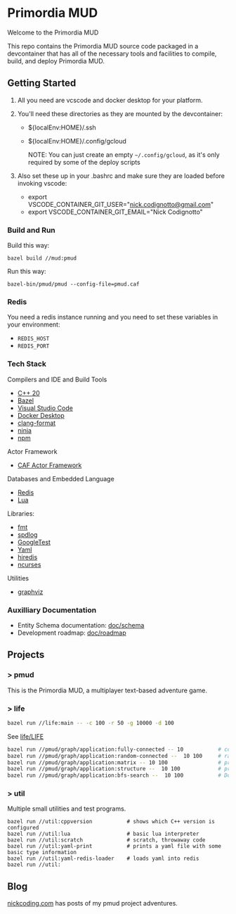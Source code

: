 # Primordia MUD

Welcome to the Primordia MUD

This repo contains the Primordia MUD source code packaged in a devcontainer that has all of the necessary tools and facilities to compile, build, and deploy Primordia MUD.

## Getting Started

1. All you need are vcscode and docker desktop for your platform.

2. You'll need these directories as they are mounted by the devcontainer:

    - ${localEnv:HOME}/.ssh
    - ${localEnv:HOME}/.config/gcloud

        NOTE: You can just create an empty `~/.config/gcloud`, as it's only required by some of the deploy scripts

3. Also set these  up in your .bashrc and make sure they are loaded before invoking vscode:

    - export VSCODE_CONTAINER_GIT_USER="nick.codignotto@gmail.com"
    - export VSCODE_CONTAINER_GIT_EMAIL="Nick Codignotto"

### Build and Run

Build this way:

```
bazel build //mud:pmud
```

Run this way:

```
bazel-bin/pmud/pmud --config-file=pmud.caf 
```

### Redis

You need a redis instance running and you need to set these variables in your environment:

- `REDIS_HOST`
- `REDIS_PORT`


### Tech Stack

Compilers and IDE and Build Tools

- [C++ 20](https://gcc.gnu.org/)
- [Bazel](https://bazel.build/)
- [Visual Studio Code](https://code.visualstudio.com/)
- [Docker Desktop](https://www.docker.com/products/docker-desktop)
- [clang-format](https://clang.llvm.org/docs/ClangFormat.html)
- [ninja](https://ninja-build.org/)
- [npm](https://www.npmjs.com/)

Actor Framework

- [CAF Actor Framework](https://www.actor-framework.org/) 

Databases and Embedded Language

- [Redis](https://redis.io/)
- [Lua](https://www.lua.org/)

Libraries:

- [fmt](https://fmt.dev/latest/index.html)
- [spdlog](https://github.com/gabime/spdlog)
- [GoogleTest](https://github.com/google/googletest)
- [Yaml](https://yaml.org/)
- [hiredis](https://github.com/redis/hiredis)
- [ncurses](https://tldp.org/HOWTO/NCURSES-Programming-HOWTO/intro.html)

Utilities

- [graphviz](http://www.graphviz.org/)

### Auxilliary Documentation

- Entity Schema documentation: [doc/schema](doc/schema.md)
- Development roadmap: [doc/roadmap](doc/roadmap.md)

## Projects

### > pmud

This is the Primordia MUD, a multiplayer text-based adventure game.

### > life

```bash
bazel run //life:main -- -c 100 -r 50 -g 10000 -d 100
```

See [life/LIFE](life/LIFE.md)

```bash
bazel run //pmud/graph/application:fully-connected -- 10           # complete graph (dot output)
bazel run //pmud/graph/application:random-connected --  10 100     # randomly connected (dot output)
bazel run //pmud/graph/application:matrix -- 10 100                # prints adjacency matrix representation (custom output)
bazel run //pmud/graph/application:structure --  10 100            # prints adj-list structure (custom output)
bazel run //pmud/graph/application:bfs-search --  10 100           # Does a BFS from vertex 1 -> n
```

### > util

Multiple small utilities and test programs.

```
bazel run //util:cppversion           # shows which C++ version is configured
bazel run //util:lua                  # basic lua interpreter
bazel run //util:scratch              # scratch, throwaway code
bazel run //util:yaml-print           # prints a yaml file with some basic type information
bazel run //util:yaml-redis-loader    # loads yaml into redis
bazel run //util:
```

## Blog

[nickcoding.com](https://www.nickcoding.com) has posts of my pmud project adventures.

